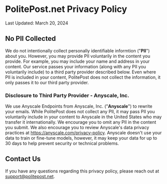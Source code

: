 # PolitePost.net Privacy Policy

Last Updated: March 20, 2024

## No PII Collected

We do not intentionally collect personally identifiable informtion ("**PII**") about you.  However, you may provide PII voluntarily in the content you provide.  For example, you may include your name and address in your content.  Our service passes your information (along with any PII you voluntarily include) to a third party provider described below.  Even where PII is included in your content, PolitePost does not collect the information, it only passes it to our third party provider.

### Disclosure to Third Party Provider - Anyscale, Inc.

We use Anyscale Endpoints from Anyscale, Inc. ("**Anyscale**") to rewrite your emails.  While PolitePost does not collect any PII, it may pass PII you voluntarily include in your content to Anyscale in the United States who may transfer it internationally.  We encourage you to omit any PII in the content you submit.  We also encourage you to review Anyscale's data privacy practices at <https://anyscale.com/privacy-policy>.  Anyscale doesn't use your data to train or fine-tune models, however, it may keep your data for up to 30 days to help prevent security or technical problems.

## Contact Us

If you have any questions regarding this privacy policy, please reach out at <support@politepost.net>.
